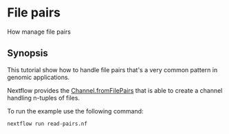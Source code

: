 # File pairs 

How manage file pairs

## Synopsis 

This tutorial show how to handle file pairs that's a very common pattern in genomic applications. 

Nextflow provides the [Channel.fromFilePairs](https://www.nextflow.io/docs/latest/channel.html#fromfilepairs) 
that is able to create a channel handling n-tuples of files.

To run the example use the following command: 

```
nextflow run read-pairs.nf
```
